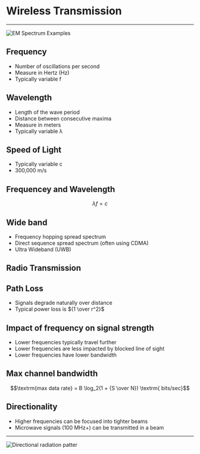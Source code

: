 Wireless Transmission
=====================

---

![EM Spectrum Examples](https://upload.wikimedia.org/wikipedia/commons/thumb/c/cf/EM_Spectrum_Properties_edit.svg/800px-EM_Spectrum_Properties_edit.svg.png)

Frequency
---------

- Number of oscillations per second
- Measure in Hertz (Hz)
- Typically variable f

Wavelength
----------

- Length of the wave period
- Distance between consecutive maxima
- Measure in meters
- Typically variable λ

Speed of Light
--------------

- Typically variable c
- 300,000 m/s

Frequencey and Wavelength
-------------------------

$$λ f = c$$

Wide band
---------

- Frequency hopping spread spectrum
- Direct sequence spread spectrum (often using CDMA)
- Ultra Wideband (UWB)

Radio Transmission
------------------

Path Loss
---------

- Signals degrade naturally over distance
- Typical power loss is ${1 \over r^2}$

Impact of frequency on signal strength
--------------------------------------

- Lower frequencies typically travel further
- Lower frequencies are less impacted by blocked line of sight
- Lower frequencies have lower bandwidth

Max channel bandwidth
---------------------

$$\textrm{max data rate} = B \log_2(1 + {S \over N}) \textrm{ bits/sec}$$

Directionality
--------------

- Higher frequencies can be focused into tighter beams
- Microwave signals (100 MHz+) can be transmitted in a beam

---

![Directional radiation patter](https://upload.wikimedia.org/wikipedia/commons/thumb/7/74/Sidelobes_en.svg/480px-Sidelobes_en.svg.png)

